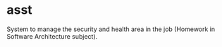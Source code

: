 # asst
System to manage the security and health area in the job (Homework in Software Architecture subject).
